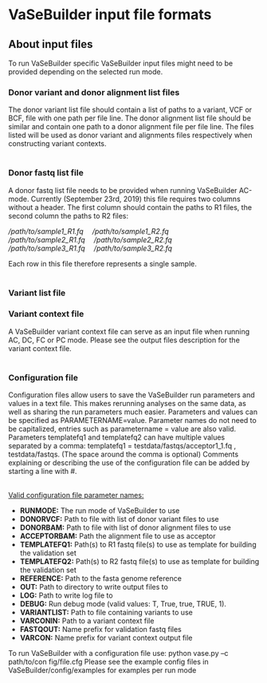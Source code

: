 # VaSeBuilder input file formats

## About input files
To run VaSeBuilder specific VaSeBuilder input files might need to be provided depending on the selected run mode.


### Donor variant and donor alignment list files
The donor variant list file should contain a list of paths to a variant, VCF or BCF, file with one path per file line.
The donor alignment list file should be similar and contain one path to a donor alignment file per file line.
The files listed will be used as donor variant and alignments files respectively when constructing variant contexts.
<br /><br />


### Donor fastq list file
A donor fastq list file needs to be provided when running VaSeBuilder AC-mode. Currently (September 23rd, 2019) this 
file requires two columns without a header. The first column should contain the paths to R1 files, the second column
 the paths to R2 files:

_/path/to/sample1_R1.fq &emsp;/path/to/sample1_R2.fq<br />
/path/to/sample2_R1.fq &emsp;/path/to/sample2_R2.fq<br />
/path/to/sample3_R1.fq &emsp;/path/to/sample3_R2.fq_

Each row in this file therefore represents a single sample.<br /><br />


### Variant list file



### Variant context file
A VaSeBuilder variant context file can serve as an input file when running AC, DC, FC or PC mode. Please see the output 
files description for the variant context file.<br /><br />


### Configuration file
Configuration files allow users to save the VaSeBuilder run parameters and values in a text file. This makes rerunning 
analyses on the same data, as well as sharing the run parameters much easier. Parameters and values can be specified as 
PARAMETERNAME=value. Parameter names do not need to be capitalized, entries such as parametername = value are also 
valid. Parameters templatefq1 and templatefq2 can have multiple values separated by a comma: 
templatefq1 = testdata/fastqs/acceptor1_1.fq , testdata/fastqs. (The space around the comma is optional)
Comments explaining or describing the use of the configuration file can be added by starting a line with #.

<br /><u>Valid configuration file parameter names:</u>
* __RUNMODE:__ The run mode of VaSeBuilder to use 
* __DONORVCF:__ Path to file with list of donor variant files to use
* __DONORBAM:__ Path to file with list of donor alignment files to use
* __ACCEPTORBAM:__ Path the alignment file to use as acceptor
* __TEMPLATEFQ1:__ Path(s) to R1 fastq file(s) to use as template for building the validation set
* __TEMPLATEFQ2:__ Path(s) to R2 fastq file(s) to use as template for building the validation set
* __REFERENCE:__ Path to the fasta genome reference
* __OUT:__ Path to directory to write output files to
* __LOG:__ Path to write log file to
* __DEBUG:__ Run debug mode (valid values: T, True, true, TRUE, 1).
* __VARIANTLIST:__ Path to file containing  variants to use
* __VARCONIN:__ Path to a variant context file
* __FASTQOUT:__ Name prefix for validation fastq files
* __VARCON:__ Name prefix for variant context output file

To run VaSeBuilder with a configuration file use: python vase.py –c path/to/con fig/file.cfg
Please see the example config files in VaSeBuilder/config/examples for examples per run mode
